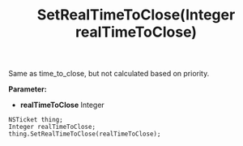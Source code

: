 ﻿---
uid: crmscript_ref_NSTicket_SetRealTimeToClose
title: SetRealTimeToClose(Integer realTimeToClose)
intellisense: NSTicket.SetRealTimeToClose
keywords: NSTicket, GetRealTimeToClose
so.topic: reference
---

Same as time_to_close, but not calculated based on priority.

**Parameter:** 
 - **realTimeToClose** Integer

```crmscript
NSTicket thing;
Integer realTimeToClose;
thing.SetRealTimeToClose(realTimeToClose);
```

